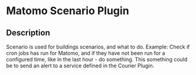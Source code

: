 # Matomo Scenario Plugin

## Description

Scenario  is used for buildings scenarios, and what to do.
Example: Check if cron jobs has run for Matomo, and if they have not
been run for a configured time, like in the last hour - do something. This
something could be to send an alert to a service defined in the Courier
Plugin.




